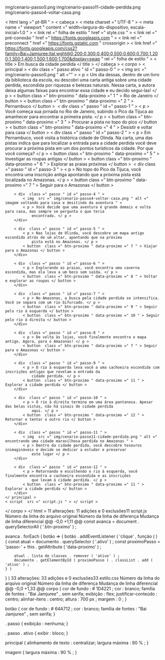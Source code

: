 img/cenario-passo0.png
img/cenario-passo11-cidade-perdida.png
img/cenario-passo4-voltar-casa.png
<!DOCTYPE html >
< html  lang =" pt-BR " >
< cabeça >
    < meta  charset =" UTF-8 " >
    < meta  name =" viewport " content =" width=largura-do-dispositivo, escala-inicial=1.0 " >
    < link  rel =" folha de estilo " href =" style.css " >
    < link  rel =" pré-conexão " href =" https://fonts.googleapis.com " >
    < link  rel =" preconnect " href =" https://fonts.gstatic.com " crossorigin >
    < link  href =" https://fonts.googleapis.com/css2?family=Bai+Jamjuree:ital,wght@0,200;0,300;0,400;0,500;0,600;0,700;1,200;1,300;1,400;1,500;1,600;1,700&display=swap " rel =" folha de estilo " >
    < title > Em busca da cidade perdida </ title >
</ cabeça >
< corpo >
    < principal >
        < div  class =" passo ativo " id =" passo-0 " >
            < img  src =" img/cenario-passo0.png " alt ="" >
            < p > Um dia dessas, dentro de um livro da biblioteca da escola, eu descobri uma carta antiga sobre uma cidade perdida, escondida por riquezas e belezas naturais. Nessa carta, a autora deixa algumas faixas para encontrar essa cidade e eu decido segui-las! </ p >
            < button  class =" btn-proximo " data-proximo =" 1 " > Rio de Janeiro </ button >
            < button  class =" btn-proximo " data-proximo =" 2 " > Pernambuco </ button >
        </div>​​
        < div  class =" passo " id =" passo-1 " >
            < p > Você começa sua jornada no Rio de Janeiro, subindo o Pico da Tijuca ao amanhecer para encontrar a primeira pista. </ p >
            < button  class =" btn-proximo " data-proximo =" 3 " > Procurar a pista no topo do pico </ button >
            < button  class =" btn-proximo " data-proximo =" 4 " > Desistir e voltar para casa </ button >
        </div>​​
        < div  class =" passo " id =" passo-2 " >
            < p > Em Pernambuco, você visita a histórica cidade de Olinda. Na carta, uma das pistas indica que para localizar a entrada para a cidade perdida você deve procurar a próxima pista em um dos pontos turísticos da cidade. Por que você começa? </ p >
            < button  class =" btn-proximo " data-proximo =" 5 " > Investigar as roupas antigas </ button >
            < button  class =" btn-proximo " data-proximo =" 6 " > Explorar as praias próximas </ button >
        </div>​​
        < div  class =" passo " id =" passo-3 " >
            < p > No topo do Pico da Tijuca, você encontra uma inscrição antiga apontando que a próxima pista está
                localizada no Amazonas. </ p >
            < button  class =" btn-proximo " data-proximo =" 7 " > Seguir para o Amazonas </ button >
        </div>​​

        < div  class =" passo " id =" passo-4 " >
            < img  src =" img/cenario-passo4-voltar-casa.png " alt =" imagem voltando para casa e desitindo da aventura " >
            < p > Você decide que uma aventura é grande demais e volta para casa, mas sempre se pergunta o que teria
                encontrado. </ p >
        </div>​​

        < div  class =" passo " id =" passo-5 " >
            < p > Nas lojas de Olinda, você descobre um mapa antigo escondido atrás de um altar, apontando que na próxima
                pista está no Amazonas. </ p >
            < button  class =" btn-proximo " data-proximo =" 7 " > Viajar para o Amazonas </ button >
        </div>​​

        < div  class =" passo " id =" passo-6 " >
            < p > Explorando as praias, você encontra uma caverna escondida, mas ela leva a um beco sem saída. </ p >
            < button  class =" btn-proximo " data-proximo =" 8 " > Voltar e explorar as roupas </ button >
        </div>​​

        < div  class =" passo " id =" passo-7 " >
            < p > No Amazonas, a busca pela cidade perdida se intensifica. Você se separa com um rio bifurcado. </ p >
            < button  class =" btn-proximo " data-proximo =" 9 " > Seguir pelo rio à esquerda </ button >
            < button  class =" btn-proximo " data-proximo =" 10 " > Seguir pelo rio à direita </ ​​button >
        </div>​​

        < div  class =" passo " id =" passo-8 " >
            < p > De volta às lojas, você finalmente encontra o mapa antigo. Agora, para o Amazonas! </ p >
            < button  class =" btn-proximo " data-proximo =" 7 " > Seguir para o Amazonas </ button >
        </div>​​

        < div  class =" passo " id =" passo-9 " >
            < p > O rio à esquerda leva você a uma cachoeira escondida com inscrições antigas que revelam a entrada da
                cidade perdida. </ p >
            < button  class =" btn-proximo " data-proximo =" 11 " > Explorar a cidade perdida </ button >
        </div>​​

        < div  class =" passo " id =" passo-10 " >
            < p > O rio à direita termina em uma área pantanosa. Apesar das belas vistas, não há sinais de cidade perdida
                aqui. </ p >
            < button  class =" btn-proximo " data-proximo =" 12 " > Retornar e tentar o outro rio </ button >
        </div>​​

        < div  class =" passo " id =" passo-11 " >
            < img  src =" img/cenario-passo11-cidade-perdida.png " alt =" encontrando uma cidade maravilhosa perdida no Amazonas " >
            < p > Dentro da cidade perdida, você descobre tesouros inimagináveis ​​e decide se dedicar a estudar e preservar
                este lugar </ p >
        </div>​​

        < div  class =" passo " id =" passo-12 " >
            < p > Retornando e escolhendo o rio à esquerda, você finalmente encontra a cachoeira escondida e as inscrições
                que levam à cidade perdida. </ p >
            < button  class =" btn-proximo " data-proximo =" 11 " > Explorar a cidade perdida </ button >
        </div>​​
    </ principal >
    < script  src =" script.js " > </ script >
</ corpo >
</ html >
 11 alterações: 11 adições e 0 exclusões11 
script.js
Número da linha do arquivo original	Número da linha de diferença	Mudança de linha diferencial
@@ -0,0 +1,11 @@
const  avanca  =  document . querySelectorAll ( '.btn-proximo' ) ;

avanca . forEach ( botão  =>  {
    botão . addEventListener ( 'clique' ,  função ( ) {
        const  atual  =  documento . querySelector ( '.ativo' ) ;
        const  proximoPasso  =  'passo-'  +  this . getAttribute ( 'data-proximo' ) ;

        atual . lista de classes . remover ( 'ativo' ) ;
        documento . getElementById ( proximoPasso ) . classList . add ( 'ativo' ) ;
    } )
} )
 33 alterações: 33 adições e 0 exclusões33 
estilo.css
Número da linha do arquivo original	Número da linha de diferença	Mudança de linha diferencial
@@ -0,0 +1,33 @@
corpo {
    cor de fundo :  # 1D4221 ;
    cor : branco;
    família de fontes :  "Bai Jamjuree" , sem serifa;
    exibição : flex;
    justificar-conteúdo : centro;
    alinhar-itens : centro;
    altura :  700 px ;
    margem :  0 ;
}

botão {
    cor de fundo :  # 64A712 ;
    cor : branco;
    família de fontes :  "Bai Jamjuree" , sem serifa;
}

. passo {
    exibição : nenhuma;
}

. passo . ativo {
    exibir : bloco;
}

principal {
    alinhamento de texto : centralizar;
    largura máxima :  90 % ;
}

imagem {
    largura máxima :  90 % ;
}
